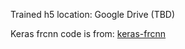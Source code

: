 Trained h5 location: Google Drive (TBD)

Keras frcnn code is from: [keras-frcnn](https://github.com/yhenon/keras-frcnn)
